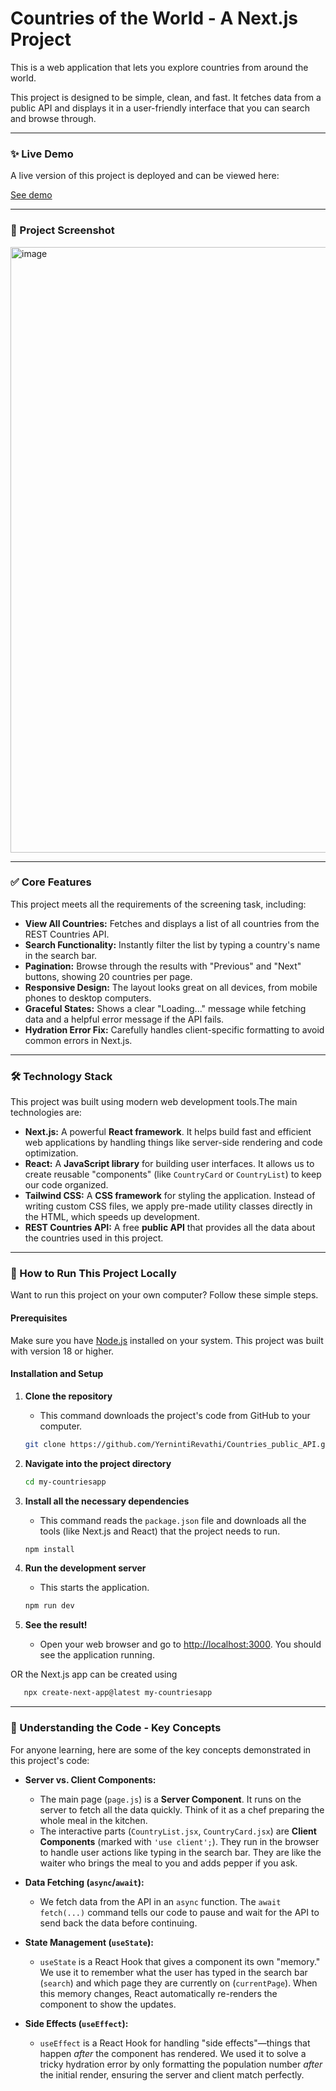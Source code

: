 # Countries of the World - A Next.js Project

This is a web application that lets you explore countries from around the world.

This project is designed to be simple, clean, and fast. It fetches data from a public API and displays it in a user-friendly interface that you can search and browse through.

---

### ✨ Live Demo

A live version of this project is deployed and can be viewed here:

[See demo](https://drive.google.com/file/d/1gjiSyG-ACFVFPUBAngZcS5oBBmReZmpJ/view?usp=sharing)


---

### 📸 Project Screenshot

<img width="1917" height="969" alt="image" src="https://github.com/user-attachments/assets/f6fcefdd-8dce-46aa-9825-fbb4926c89f9" />

---

### ✅ Core Features

This project meets all the requirements of the screening task, including:

-   **View All Countries:** Fetches and displays a list of all countries from the REST Countries API.
-   **Search Functionality:** Instantly filter the list by typing a country's name in the search bar.
-   **Pagination:** Browse through the results with "Previous" and "Next" buttons, showing 20 countries per page.
-   **Responsive Design:** The layout looks great on all devices, from mobile phones to desktop computers.
-   **Graceful States:** Shows a clear "Loading..." message while fetching data and a helpful error message if the API fails.
-   **Hydration Error Fix:** Carefully handles client-specific formatting to avoid common errors in Next.js.

---

### 🛠️ Technology Stack

This project was built using modern web development tools.The main technologies are:

-   **Next.js:** A powerful **React framework**. It helps build fast and efficient web applications by handling things like server-side rendering and code optimization.
-   **React:** A **JavaScript library** for building user interfaces. It allows us to create reusable "components" (like `CountryCard` or `CountryList`) to keep our code organized.
-   **Tailwind CSS:** A **CSS framework** for styling the application. Instead of writing custom CSS files, we apply pre-made utility classes directly in the HTML, which speeds up development.
-   **REST Countries API:** A free **public API** that provides all the data about the countries used in this project.

---

### 🚀 How to Run This Project Locally

Want to run this project on your own computer? Follow these simple steps.

#### Prerequisites

Make sure you have [Node.js](https://nodejs.org/) installed on your system. This project was built with version 18 or higher.

#### Installation and Setup

1.  **Clone the repository**
    *   This command downloads the project's code from GitHub to your computer.
    ```bash
    git clone https://github.com/YernintiRevathi/Countries_public_API.git
    ```

2.  **Navigate into the project directory**
    ```bash
    cd my-countriesapp
    ```

3.  **Install all the necessary dependencies**
    *   This command reads the `package.json` file and downloads all the tools (like Next.js and React) that the project needs to run.
    ```bash
    npm install
    ```

4.  **Run the development server**
    *   This starts the application.
    ```bash
    npm run dev
    ```

5.  **See the result!**
    *   Open your web browser and go to [http://localhost:3000](http://localhost:3000). You should see the application running.

OR the Next.js app can be created using
```bash
   npx create-next-app@latest my-countriesapp
```
---

### 🧠 Understanding the Code - Key Concepts

For anyone learning, here are some of the key concepts demonstrated in this project's code:

-   **Server vs. Client Components:**
    *   The main page (`page.js`) is a **Server Component**. It runs on the server to fetch all the data quickly. Think of it as a chef preparing the whole meal in the kitchen.
    *   The interactive parts (`CountryList.jsx`, `CountryCard.jsx`) are **Client Components** (marked with `'use client';`). They run in the browser to handle user actions like typing in the search bar. They are like the waiter who brings the meal to you and adds pepper if you ask.

-   **Data Fetching (`async`/`await`):**
    *   We fetch data from the API in an `async` function. The `await fetch(...)` command tells our code to pause and wait for the API to send back the data before continuing.

-   **State Management (`useState`):**
    *   `useState` is a React Hook that gives a component its own "memory." We use it to remember what the user has typed in the search bar (`search`) and which page they are currently on (`currentPage`). When this memory changes, React automatically re-renders the component to show the updates.

-   **Side Effects (`useEffect`):**
    *   `useEffect` is a React Hook for handling "side effects"—things that happen *after* the component has rendered. We used it to solve a tricky hydration error by only formatting the population number *after* the initial render, ensuring the server and client match perfectly.

